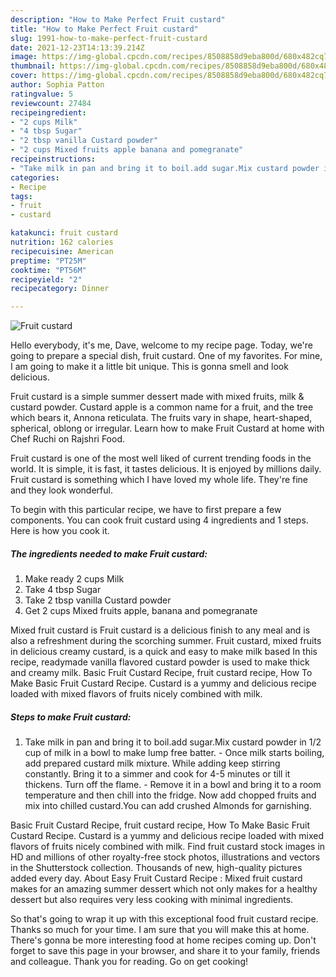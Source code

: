 ```yaml
---
description: "How to Make Perfect Fruit custard"
title: "How to Make Perfect Fruit custard"
slug: 1991-how-to-make-perfect-fruit-custard
date: 2021-12-23T14:13:39.214Z
image: https://img-global.cpcdn.com/recipes/8508858d9eba800d/680x482cq70/fruit-custard-recipe-main-photo.jpg
thumbnail: https://img-global.cpcdn.com/recipes/8508858d9eba800d/680x482cq70/fruit-custard-recipe-main-photo.jpg
cover: https://img-global.cpcdn.com/recipes/8508858d9eba800d/680x482cq70/fruit-custard-recipe-main-photo.jpg
author: Sophia Patton
ratingvalue: 5
reviewcount: 27484
recipeingredient:
- "2 cups Milk"
- "4 tbsp Sugar"
- "2 tbsp vanilla Custard powder"
- "2 cups Mixed fruits apple banana and pomegranate"
recipeinstructions:
- "Take milk in pan and bring it to boil.add sugar.Mix custard powder in 1/2 cup of milk in a bowl to make lump free batter. Once milk starts boiling, add prepared custard milk mixture. While adding keep stirring constantly. Bring it to a simmer and cook for 4-5 minutes or till it thickens. Turn off the flame.  Remove it in a bowl and bring it to a room temperature and then chill into the fridge. Now add chopped fruits and mix into chilled custard.You can add crushed Almonds for garnishing."
categories:
- Recipe
tags:
- fruit
- custard

katakunci: fruit custard 
nutrition: 162 calories
recipecuisine: American
preptime: "PT25M"
cooktime: "PT56M"
recipeyield: "2"
recipecategory: Dinner

---
```



![Fruit custard](https://img-global.cpcdn.com/recipes/8508858d9eba800d/680x482cq70/fruit-custard-recipe-main-photo.jpg)

Hello everybody, it's me, Dave, welcome to my recipe page. Today, we're going to prepare a special dish, fruit custard. One of my favorites. For mine, I am going to make it a little bit unique. This is gonna smell and look delicious.

Fruit custard is a simple summer dessert made with mixed fruits, milk & custard powder. Custard apple is a common name for a fruit, and the tree which bears it, Annona reticulata. The fruits vary in shape, heart-shaped, spherical, oblong or irregular. Learn how to make Fruit Custard at home with Chef Ruchi on Rajshri Food.

Fruit custard is one of the most well liked of current trending foods in the world. It is simple, it is fast, it tastes delicious. It is enjoyed by millions daily. Fruit custard is something which I have loved my whole life. They're fine and they look wonderful.


To begin with this particular recipe, we have to first prepare a few components. You can cook fruit custard using 4 ingredients and 1 steps. Here is how you cook it.

<!--inarticleads1-->

##### The ingredients needed to make Fruit custard:

1. Make ready 2 cups Milk
1. Take 4 tbsp Sugar
1. Take 2 tbsp vanilla Custard powder
1. Get 2 cups Mixed fruits apple, banana and pomegranate


Mixed fruit custard is Fruit custard is a delicious finish to any meal and is also a refreshment during the scorching summer. Fruit custard, mixed fruits in delicious creamy custard, is a quick and easy to make milk based In this recipe, readymade vanilla flavored custard powder is used to make thick and creamy milk. Basic Fruit Custard Recipe, fruit custard recipe, How To Make Basic Fruit Custard Recipe. Custard is a yummy and delicious recipe loaded with mixed flavors of fruits nicely combined with milk. 

<!--inarticleads2-->

##### Steps to make Fruit custard:

1. Take milk in pan and bring it to boil.add sugar.Mix custard powder in 1/2 cup of milk in a bowl to make lump free batter. - Once milk starts boiling, add prepared custard milk mixture. While adding keep stirring constantly. Bring it to a simmer and cook for 4-5 minutes or till it thickens. Turn off the flame.  - Remove it in a bowl and bring it to a room temperature and then chill into the fridge. Now add chopped fruits and mix into chilled custard.You can add crushed Almonds for garnishing.


Basic Fruit Custard Recipe, fruit custard recipe, How To Make Basic Fruit Custard Recipe. Custard is a yummy and delicious recipe loaded with mixed flavors of fruits nicely combined with milk. Find fruit custard stock images in HD and millions of other royalty-free stock photos, illustrations and vectors in the Shutterstock collection. Thousands of new, high-quality pictures added every day. About Easy Fruit Custard Recipe : Mixed fruit custard makes for an amazing summer dessert which not only makes for a healthy dessert but also requires very less cooking with minimal ingredients. 

So that's going to wrap it up with this exceptional food fruit custard recipe. Thanks so much for your time. I am sure that you will make this at home. There's gonna be more interesting food at home recipes coming up. Don't forget to save this page in your browser, and share it to your family, friends and colleague. Thank you for reading. Go on get cooking!
